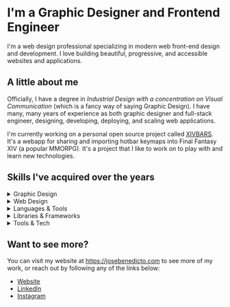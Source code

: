 # I'm a Graphic Designer and Frontend Engineer

I'm a web design professional specializing in modern web front-end design and development. I love building beautiful, progressive, and accessible websites and applications.

## A little about me

Officially, I have a degree in _Industrial Design with a concentration on Visual Communication_ (which is a fancy way of saying Graphic Design). I have many, many years of experience as both graphic designer and full-stack engineer, designing, developing, deploying, and scaling web applications.

I'm currently working on a personal open source project called [XIVBARS](https://github.com/bdejesus/xiv-bars). It's a webapp for sharing and importing hotbar keymaps into Final Fantasy XIV (a popular MMORPG). It's a project that I like to work on to play with and learn new technologies.

## Skills I've acquired over the years

<details>
<summary>Graphic Design</summary>

* Design Systems
* Brand Design
* Digital Illustration
* Print Design
* Typography
</details>

<details>
<summary>Web Design</summary>

* Responsive Web Design
* Progressive Web Design
* Search Engine Optimization (SEO)
* Web Accessibility (WCAG, WAI, ARIA)
* User Experience & User Interface Design
</details>


<details>
<summary>Languages & Tools</summary>

* HTML
* CSS
* Javascript
* Typescript
* Ruby on Rails
* PHP
* Phython
* PostgreSQL, MySQL
</details>

<details>
<summary>Libraries & Frameworks</summary>

* React
* NodeJS
* NextJS
* Redux
* Express
* Webpack
* Prisma
* TurfJS
</details>

<details>
<summary>Tools & Tech</summary>
  
* Git, Github
* Heroku
* Google Cloud Services
* Mapbox
</details>

## Want to see more?

You can visit my website at https://josebenedicto.com to see more of my work, or reach out by following any of the links below:

* [Website](https://josebenedicto.com)
* [LinkedIn](https://linkedin.com/in/bendjsf)
* [Instagram](https://instagram.com/bejezus)

<!--
**bdejesus/bdejesus** is a ✨ _special_ ✨ repository because its `README.md` (this file) appears on your GitHub profile.

Here are some ideas to get you started:

- 🔭 I’m currently working on ...
- 🌱 I’m currently learning ...
- 👯 I’m looking to collaborate on ...
- 🤔 I’m looking for help with ...
- 💬 Ask me about ...
- 📫 How to reach me: ...
- 😄 Pronouns: ...
- ⚡ Fun fact: ...
-->
